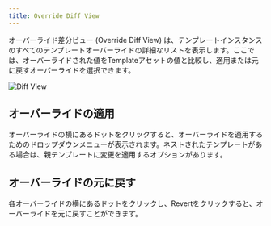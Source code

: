 ```yaml
---
title: Override Diff View
---
```


オーバーライド差分ビュー (Override Diff View) は、テンプレートインスタンスのすべてのテンプレートオーバーライドの詳細なリストを表示します。ここでは、オーバーライドされた値をTemplateアセットの値と比較し、適用または元に戻すオーバーライドを選択できます。

![Diff View](/img/user-manual/templates/diff.png)

## オーバーライドの適用

オーバーライドの横にあるドットをクリックすると、オーバーライドを適用するためのドロップダウンメニューが表示されます。ネストされたテンプレートがある場合は、親テンプレートに変更を適用するオプションがあります。

## オーバーライドの元に戻す

各オーバーライドの横にあるドットをクリックし、Revertをクリックすると、オーバーライドを元に戻すことができます。
